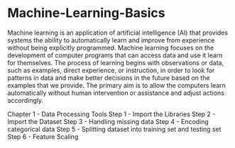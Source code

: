 # Machine-Learning-Basics
Machine learning is an application of artificial intelligence (AI) that provides systems the ability to automatically learn and improve from experience without being explicitly programmed. Machine learning focuses on the development of computer programs that can access data and use it learn for themselves.  The process of learning begins with observations or data, such as examples, direct experience, or instruction, in order to look for patterns in data and make better decisions in the future based on the examples that we provide. The primary aim is to allow the computers learn automatically without human intervention or assistance and adjust actions accordingly. 

Chapter 1 - Data Processing Tools 
Step 1 - Import the Libraries
Step 2 - Import the Dataset
Step 3 - Handling missing data
Step 4 - Encoding categorical data
Step 5 - Splitting dataset into training set and testing set
Step 6 - Feature Scaling
